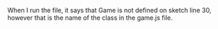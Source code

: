 When I run the file, it says that Game is not defined on sketch line 30, however that is the name of the class in the game.js file.
